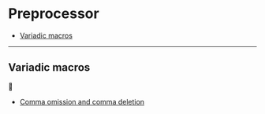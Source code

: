# Preprocessor

* [Variadic macros](#variadic-macros)

---

## Variadic macros

:link:

* [Comma omission and comma deletion](http://www.open-std.org/jtc1/sc22/wg21/docs/papers/2016/p0306r2.html)
